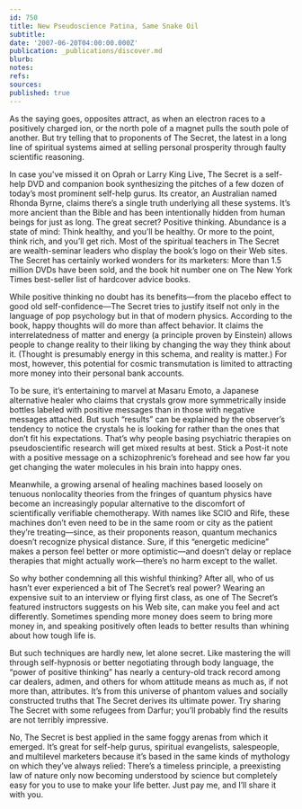 ```yaml
---
id: 750
title: New Pseudoscience Patina, Same Snake Oil
subtitle: 
date: '2007-06-20T04:00:00.000Z'
publication: _publications/discover.md
blurb: 
notes: 
refs: 
sources: 
published: true
---
```

As the saying goes, opposites attract, as when an electron races to a positively charged ion, or the north pole of a magnet pulls the south pole of another. But try telling that to proponents of The Secret, the latest in a long line of spiritual systems aimed at selling personal prosperity through faulty scientific reasoning.

In case you've missed it on Oprah or Larry King Live, The Secret is a self-help DVD and companion book synthesizing the pitches of a few dozen of today’s most prominent self-help gurus. Its creator, an Australian named Rhonda Byrne, claims there’s a single truth underlying all these systems. It’s more ancient than the Bible and has been intentionally hidden from human beings for just as long. The great secret? Positive thinking. Abundance is a state of mind: Think healthy, and you’ll be healthy. Or more to the point, think rich, and you’ll get rich. Most of the spiritual teachers in The Secret are wealth-seminar leaders who display the book’s logo on their Web sites. The Secret has certainly worked wonders for its marketers: More than 1.5 million DVDs have been sold, and the book hit number one on The New York Times best-seller list of hardcover advice books.

While positive thinking no doubt has its benefits—from the placebo effect to good old self-confidence—The Secret tries to justify itself not only in the language of pop psychology but in that of modern physics. According to the book, happy thoughts will do more than affect behavior. It claims the interrelatedness of matter and energy (a principle proven by Einstein) allows people to change reality to their liking by changing the way they think about it. (Thought is presumably energy in this schema, and reality is matter.) For most, however, this potential for cosmic transmutation is limited to attracting more money into their personal bank accounts.

To be sure, it’s entertaining to marvel at Masaru Emoto, a Japanese alternative healer who claims that crystals grow more symmetrically inside bottles labeled with positive messages than in those with negative messages attached. But such “results” can be explained by the observer’s tendency to notice the crystals he is looking for rather than the ones that don’t fit his expectations. That’s why people basing psychiatric therapies on pseudoscientific research will get mixed results at best. Stick a Post-it note with a positive message on a schizophrenic’s forehead and see how far you get changing the water molecules in his brain into happy ones.

Meanwhile, a growing arsenal of healing machines based loosely on tenuous nonlocality theories from the fringes of quantum physics have become an increasingly popular alternative to the discomfort of scientifically verifiable chemotherapy. With names like SCIO and Rife, these machines don’t even need to be in the same room or city as the patient they’re treating—since, as their proponents reason, quantum mechanics doesn’t recognize physical distance. Sure, if this “energetic medicine” makes a person feel better or more optimistic—and doesn’t delay or replace therapies that might actually work—there’s no harm except to the wallet.

So why bother condemning all this wishful thinking? After all, who of us hasn’t ever experienced a bit of The Secret’s real power? Wearing an expensive suit to an interview or flying first class, as one of The Secret’s featured instructors suggests on his Web site, can make you feel and act differently. Sometimes spending more money does seem to bring more money in, and speaking positively often leads to better results than whining about how tough life is.

But such techniques are hardly new, let alone secret. Like mastering the will through self-hypnosis or better negotiating through body language, the “power of positive thinking” has nearly a century-old track record among car dealers, admen, and others for whom attitude means as much as, if not more than, attributes. It’s from this universe of phantom values and socially constructed truths that The Secret derives its ultimate power. Try sharing The Secret with some refugees from Darfur; you’ll probably find the results are not terribly impressive.

No, The Secret is best applied in the same foggy arenas from which it emerged. It’s great for self-help gurus, spiritual evangelists, salespeople, and multilevel marketers because it’s based in the same kinds of mythology on which they’ve always relied: There’s a timeless principle, a preexisting law of nature only now becoming understood by science but completely easy for you to use to make your life better. Just pay me, and I’ll share it with you.
